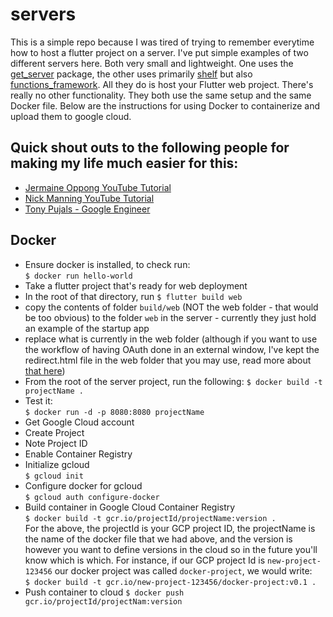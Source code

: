 # servers

This is a simple repo because I was tired of trying to remember everytime how to host a flutter project on a server. I've put simple examples of two different servers here. Both very small and lightweight. One uses the [get_server](https://pub.dev/packages/get_server) package, the other uses primarily [shelf](https://pub.dev/packages/shelf) but also [functions_framework](https://github.com/GoogleCloudPlatform/functions-framework-dart).  All they do is host your Flutter web project. There's really no other functionality. They both use the same setup and the same Docker file. Below are the instructions for using Docker to containerize and upload them to google cloud.

## Quick shout outs to the following people for making my life much easier for this:
- [Jermaine Oppong YouTube Tutorial](https://www.youtube.com/watch?v=y6Z1V8QpGFc)
- [Nick Manning YouTube Tutorial](https://www.youtube.com/watch?v=SIDOSAdevWM)
- [Tony Pujals - Google Engineer](https://medium.com/google-cloud/build-slim-docker-images-for-dart-apps-ee98ea1d1cf7)

## Docker
- Ensure docker is installed, to check run:  
```$ docker run hello-world```
- Take a flutter project that's ready for web deployment
- In the root of that directory, run
```$ flutter build web```
- copy the contents of folder ```build/web``` (NOT the web folder - that would be too obvious) to the folder ```web``` in the server - currently they just hold an example of the startup app
- replace what is currently in the web folder (although if you want to use the workflow of having OAuth done in an external window, I've kept the redirect.html file in the web folder that you may use, read more about [that here](https://itnext.io/flutter-web-oauth-authentication-through-external-window-d890a7ff6463))
- From the root of the server project, run the following:
```$ docker build -t projectName .```
- Test it:  
```$ docker run -d -p 8080:8080 projectName```
- Get Google Cloud account
- Create Project
- Note Project ID
- Enable Container Registry
- Initialize gcloud  
```$ gcloud init```
- Configure docker for gcloud  
```$ gcloud auth configure-docker```
- Build container in Google Cloud Container Registry  
```$ docker build -t gcr.io/projectId/projectName:version .```  
For the above, the projectId is your GCP project ID, the projectName is the name of the docker file that we had above, and the version is however you want to define versions in the cloud so in the future you'll know which is which. For instance, if our GCP project Id is ```new-project-123456``` our docker project was called ```docker-project```, we would write:  
```$ docker build -t gcr.io/new-project-123456/docker-project:v0.1 .```
- Push container to cloud
```$ docker push gcr.io/projectId/projectNam:version```

